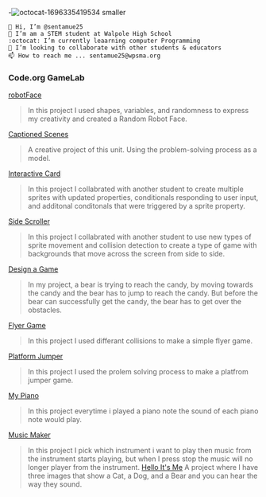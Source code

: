 -![octocat-1696335419534 smaller](https://github.com/sentamue25/sentamue25/assets/146837806/73edc3fb-6818-4e07-8baa-fe374e300a35)

    👋 Hi, I’m @sentamue25
    👀 I’m am a STEM student at Walpole High School
    :octocat: I’m currently leaarning computer Programming
    💁 I’m looking to collaborate with other students & educators
    📫 How to reach me ... sentamue25@wpsma.org

### Code.org GameLab
[robotFace](https://sentamue25.github.io/robotFace)
> In this project I used shapes, variables, and randomness to express my creativity and created a Random Robot Face.

[Captioned Scenes](https://studio.code.org/projects/gamelab/5R_I1LmAhuvBcc1gHe_gPp6kpYE15cZwck5TT7iBEKc)
>  A creative project of this unit. Using the problem-solving process as a model.

[Interactive Card](https://studio.code.org/projects/gamelab/Ij4JCrzG5w7XjALoQWzJKTBn9QVPobZA8SEivBOBqrU)
> In this project I collabrated with another student to create multiple sprites with updated properties, conditionals responding to user input, and additonal conditonals that were triggered by a sprite property.

[Side Scroller](https://studio.code.org/projects/gamelab/dsGjFQRS4UDzsUmT36QHVgqecHx6_Xs85YLt8Els9ig)
> In this project I collabrated with another student to use new types of sprite movement and collision detection to create a type of game with backgrounds that move across the screen from side to side.

[Design a Game](https://studio.code.org/projects/gamelab/fPPlOTh8rrGWo9pZBX1Oh1cz3I4pP5dRaObC3ZV1iio)
>In  my project, a bear is trying to reach the candy, by moving towards the candy and the bear has to jump to reach the candy. But before the bear can successfully get the candy, the bear has to get over the obstacles.

[Flyer Game](https://studio.code.org/projects/gamelab/ETIE3chFmvSOTBzbhBVsOr28cPBgtrS5rsBan0Y-2zA)
> In this project I used differant collisions to make a simple flyer game.

[Platform Jumper](https://studio.code.org/projects/gamelab/MIFCgQbfiR5FXLdCMWfTlge9gUf_LBDaRfRWj4qMND4)
> In this project I used the prolem solving process to make a platfrom jumper game.

[My Piano](https://gallery.appinventor.mit.edu/?galleryid=362b9905-ddfb-4971-9c5a-f58d77c4ce09)
> In this project everytime i played a piano note the sound of each piano note would play.

[Music Maker](https://gallery.appinventor.mit.edu/?galleryid=ba1f9a02-d940-491f-979d-b893b0c1715c)
> In this project I pick which instrument i want to play then music from the instrument starts playing, but when I press stop the music will no longer player from the instrument.
[ Hello It's Me](https://gallery.appinventor.mit.edu/?galleryid=c6a36b49-c7b7-4f42-9b73-bf3906fcff2b)
> A project where I have three images that show a Cat, a Dog, and a Bear and you can hear the way they sound.
